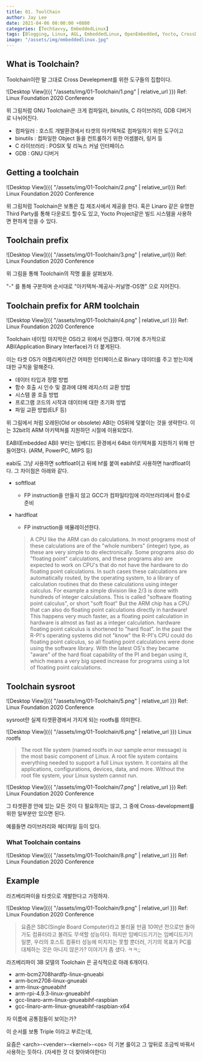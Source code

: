 ```yaml
---
title: 01. ToolChain
author: Jay Lee
date: 2021-04-06 00:00:00 +0800
categories: [TechSavvy, EmbeddedLinux]
tags: [Blogging, Linux, AGL, EmbeddedLinux, OpenEmbedded, Yocto, CrossDevelopment, GCC, GDB, Toolchain]
image: "/assets/img/embeddedlinux.jpg"
---
```


## What is Toolchain?

Toolchain이란 말 그대로 Cross Develepment를 위한 도구들의 집합이다.

![Desktop View]({{ "/assets/img/01-Toolchain/1.png" | relative_url }})
Ref: Linux Foundation 2020 Conference   

위 그림처럼 GNU Toolchain은 크게 컴파일러, binutils, C 라이브러리, GDB 디버거로 나뉘어진다.

- 컴파일러 : 호스트 개발환경에서 타겟의 아키텍쳐로 컴파일하기 위한 도구이고
- binutils : 컴파일한 Object 들을 컨트롤하기 위한 어셈블러, 링커 등
- C 라이브러리 : POSIX 및 리눅스 커널 인터페이스
- GDB : GNU 디버거

## Getting a toolchain

![Desktop View]({{ "/assets/img/01-Toolchain/2.png" | relative_url}})
Ref: Linux Foundation 2020 Conference   

위 그림처럼 Toolchain은 보통은 칩 제조사에서 제공을 한다. 혹은 Linaro 같은 유명한 Third Party를 통해 다운로드 할수도 있고, Yocto Project같은 빌드 시스템을 사용하면 편하게 얻을 수 있다.

## Toolchain prefix

![Desktop View]({{ "/assets/img/01-Toolchain/3.png" | relative_url}})
Ref: Linux Foundation 2020 Conference   

위 그림을 통해 Toolchain의 작명 룰을 살펴보자.

"-" 를 통해 구분하며 순서대로 "아키텍쳐-제공사-커널명-OS명" 으로 지어진다.

## Toolchain prefix for ARM toolchain

![Desktop View]({{ "/assets/img/01-Toolchain/4.png" | relative_url }})
Ref: Linux Foundation 2020 Conference   

Toolchain 네이밍 마지막은 OS라고 위에서 언급했다. 여기에 추가적으로 ABI(Application Binary Interface)가 더 붙게된다.

이는 타겟 OS가 어플리케이션간 어떠한 인터페이스로 Binary 데이터를 주고 받는지에 대한 규칙을 말해준다.

- 데이터 타입과 정렬 방법
- 함수 호출 시 인수 및 결과에 대해 레지스터 교환 방법
- 시스템 콜 호출 방법
- 프로그램 코드의 시작과 데이터에 대한 초기화 방법
- 파일 교환 방법(ELF 등)

위 그림에서 처럼 오래된(Old or obsolete) ABI는 OS뒤에 덫붙이는 것을 생략한다. 이는 32bit의 ARM 아키텍쳐를 지원하던 시절에 이용되었다.

EABI(Embedded ABI) 부터는 임베디드 환경에서 64bit 아키텍쳐를 지원하기 위해 만들어졌다. (ARM, PowerPC, MIPS 등)

eabi도 그냥 사용하면 softfloat이고 뒤에 hf를 붙여 eabihf로 사용하면 hardfloat이다. 그 차이점은 아래와 같다.

- softfloat
    - FP instruction을 만들지 않고 GCC가 컴파일타임에 라이브러리에서 함수로 준비
- hardfloat
    - FP instruction을 에뮬레이션한다.

    > A CPU like the ARM can do calculations. In most programs most of these calculations are of the "whole numbers" (integer) type, as these are very simple to do electronically.
    Some programs also do "floating point" calculations, and these programs also are expected to work on CPU's that do not have the hardware to do floating point calculations. In such cases these calculations are automatically routed, by the operating system, to a library of calculation routines that do these calculations using integer calculus. For example a simple division like 2/3 is done with hundreds of integer calculations. This is called "software floating point calculus", or short "soft float"
    But the ARM chip has a CPU that can also do floating point calculations directly in hardware!
    This happens very much faster, as a floating point calculation in hardware is almost as fast as a integer calculation. hardware floating point calculus is shortened to "hard float".
    In the past the R-PI's operating systems did not "know" the R-PI's CPU could do floating point calculus, so all floating point calculations were done using the software library. With the latest OS's they became "aware" of the hard float capability of the PI and began using it, which means a very big speed increase for programs using a lot of floating point calculations.

## Toolchain sysroot

![Desktop View]({{ "/assets/img/01-Toolchain/5.png" | relative_url }})
Ref: Linux Foundation 2020 Conference   

sysroot란 실제 타겟환경에서 가지게 되는 rootfs를 의미한다. 

![Desktop View]({{ "/assets/img/01-Toolchain/6.png" | relative_url }})
Linux rootfs

> The root file system (named rootfs in our sample error message) is the most basic component of Linux. A root file system contains everything needed to support a full Linux system. It contains all the applications, configurations, devices, data, and more. Without the root file system, your Linux system cannot run.

![Desktop View]({{ "/assets/img/01-Toolchain/7.png" | relative_url }})
Ref: Linux Foundation 2020 Conference   

그 타겟환경 안에 있는 모든 것이 다 필요하지는 않고, 그 중에 Cross-development를 위한 일부분만 있으면 된다.

예를들면 라이브러리와 헤더파일 등이 있다.

### What Toolchain contains

![Desktop View]({{ "/assets/img/01-Toolchain/8.png" | relative_url }})
Ref: Linux Foundation 2020 Conference   

## Example

라즈베리파이을 타겟으로 개발한다고 가정하자.

![Desktop View]({{ "/assets/img/01-Toolchain/9.png" | relative_url }})
Ref: Linux Foundation 2020 Conference   

> 요즘은 SBC(Single Board Computer)라고 불리울 만큼 10여년 전으로만 돌아가도 컴퓨터라고 불려도 무색할 성능이다. 하지만 임베디드기기는 임베디드기기 일뿐, 우리의 호스트 컴퓨터 성능에 미치지는 못할 뿐더러, 기기의 목표가 PC를 대체하는 것은 아니지 않은가? 이야기가 좀 샜다. ㅋㅋ;;

라즈베리파이 3B 모델의 Toolchain 은 공식적으로 아래 6개이다.

- arm-bcm2708hardfp-linux-gnueabi
- arm-bcm2708-linux-gnueabi
- arm-linux-gnueabihf
- arm-rpi-4.9.3-linux-gnueabihf
- gcc-linaro-arm-linux-gnueabihf-raspbian
- gcc-linaro-arm-linux-gnueabihf-raspbian-x64

자 이름에 공통점들이 보이는가?

이 순서를 보통 Triple 이라고 부르는데, 

요즘은 \<arch>-\<vender>-\<kernel>-\<os> 이 기본 룰이고 그 앞뒤로 조금씩 바꿔서 사용하는 듯하다. (자세한 것 더 찾아봐야한다)